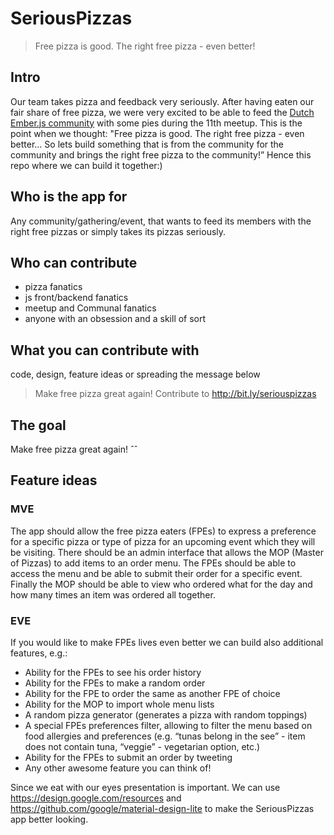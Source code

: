 # SeriousPizzas

> Free pizza is good. The right free pizza - even better!

## Intro 

Our team takes pizza and feedback very seriously. After having eaten our fair share of free pizza, we were very excited to be able to feed the [Dutch Ember.js community](https://www.meetup.com/Ember-js-Amsterdam/) with some pies during the 11th meetup. This is the point when we thought: "Free pizza is good. The right free pizza - even better… So lets build something that is from the community for the community and brings the right free pizza to the community!” Hence this repo where we can build it together:) 

## Who is the app for

Any community/gathering/event, that wants to feed its members with the right free pizzas or simply takes its pizzas seriously. 

## Who can contribute

- pizza fanatics
- js front/backend fanatics
- meetup and Communal fanatics
- anyone with an obsession and a skill of sort

## What you can contribute with

code, design, feature ideas or spreading the message below
>  Make free pizza great again! Contribute to http://bit.ly/seriouspizzas 

## The goal 

Make free pizza great again! ˆˆ

## Feature ideas

### MVE 

The app should allow the free pizza eaters (FPEs) to express a preference for a specific pizza or type of pizza for an upcoming event which they will be visiting. There should be an admin interface that allows the MOP (Master of Pizzas) to add items to an order menu. The FPEs should be able to access the menu and be able to submit their order for a specific event. Finally the MOP should be able to view who ordered what for the day and how many times an item was ordered all together.   

### EVE

If you would like to make FPEs lives even better we can build also additional features, e.g.: 

 - Ability for the FPEs to see his order history
 - Ability for the FPEs to make a random order
 - Ability for the FPE to order the same as another FPE of choice
 - Ability for the MOP to import whole menu lists
 - A random pizza generator (generates a pizza with random toppings) 
 - A special FPEs preferences filter, allowing to filter the menu based on food allergies and preferences (e.g. “tunas belong in the see” - item does not contain tuna, “veggie” - vegetarian option, etc.)
 - Ability for the FPEs to submit an order by tweeting
 - Any other awesome feature you can think of! 

Since we eat with our eyes presentation is important. We can use https://design.google.com/resources and https://github.com/google/material-design-lite to make the SeriousPizzas app better looking.
